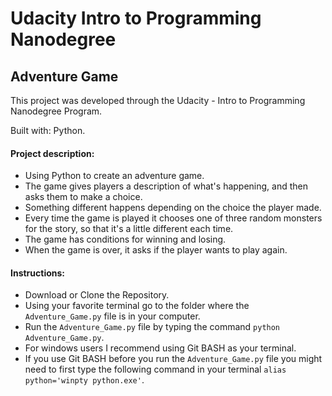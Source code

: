 # Udacity Intro to Programming Nanodegree

## Adventure Game
This project was developed through the Udacity - Intro to Programming Nanodegree Program.

Built with: Python.

#### Project description:
- Using Python to create an adventure game.
- The game gives players a description of what's happening, and then asks them to make a choice.
- Something different happens depending on the choice the player made.
- Every time the game is played it chooses one of three random monsters for the story, so that it's a little different each time.
- The game has conditions for winning and losing.
- When the game is over, it asks if the player wants to play again.

#### Instructions:
- Download or Clone the Repository.
- Using your favorite terminal go to the folder where the `Adventure_Game.py` file is in your computer.
- Run the `Adventure_Game.py` file by typing the command `python Adventure_Game.py`.
- For windows users I recommend using Git BASH as your terminal.
- If you use Git BASH before you run the `Adventure_Game.py` file you might need to first type the following command in your terminal `alias python='winpty python.exe'`.
